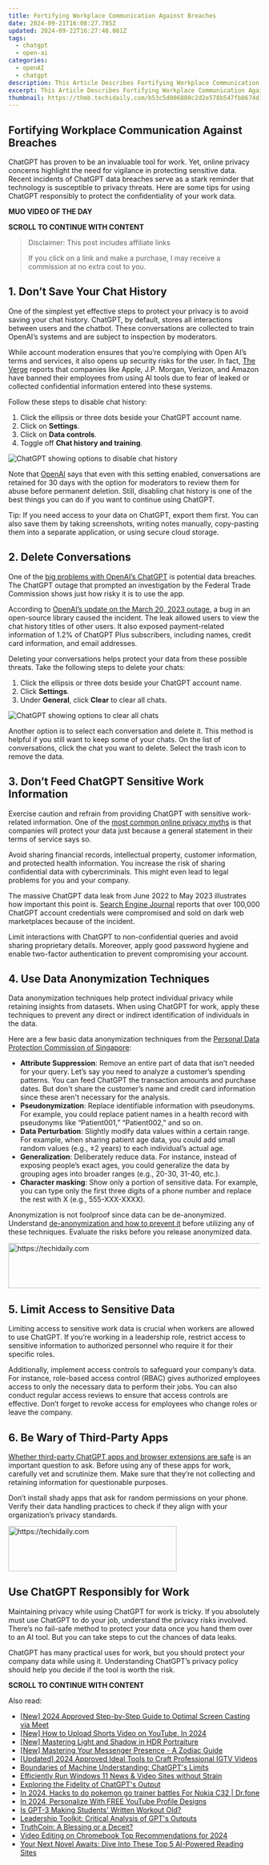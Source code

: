 ```yaml
---
title: Fortifying Workplace Communication Against Breaches
date: 2024-09-21T16:08:27.785Z
updated: 2024-09-22T16:27:48.081Z
tags:
  - chatgpt
  - open-ai
categories:
  - openAI
  - chatgpt
description: This Article Describes Fortifying Workplace Communication Against Breaches
excerpt: This Article Describes Fortifying Workplace Communication Against Breaches
thumbnail: https://thmb.techidaily.com/b53c5d006880c2d2e578b547fb0674d1bc4019b54f28e65a2bdb8f8ae88e8ace.jpg
---
```


## Fortifying Workplace Communication Against Breaches

 ChatGPT has proven to be an invaluable tool for work. Yet, online privacy concerns highlight the need for vigilance in protecting sensitive data. Recent incidents of ChatGPT data breaches serve as a stark reminder that technology is susceptible to privacy threats. Here are some tips for using ChatGPT responsibly to protect the confidentiality of your work data.

**MUO VIDEO OF THE DAY**

**SCROLL TO CONTINUE WITH CONTENT**

>  Disclaimer: This post includes affiliate links
>
>  If you click on a link and make a purchase, I may receive a commission at no extra cost to you.
>

## 1\. Don’t Save Your Chat History

 One of the simplest yet effective steps to protect your privacy is to avoid saving your chat history. ChatGPT, by default, stores all interactions between users and the chatbot. These conversations are collected to train OpenAI’s systems and are subject to inspection by moderators.

 While account moderation ensures that you’re complying with Open AI’s terms and services, it also opens up security risks for the user. In fact, [The Verge](https://www.theverge.com/2023/5/19/23729619/apple-bans-chatgpt-openai-fears-data-leak) reports that companies like Apple, J.P. Morgan, Verizon, and Amazon have banned their employees from using AI tools due to fear of leaked or collected confidential information entered into these systems.

 Follow these steps to disable chat history:

1. Click the ellipsis or three dots beside your ChatGPT account name.
2. Click on **Settings**.
3. Click on **Data controls**.
4. Toggle off **Chat history and training**.

![ChatGPT showing options to disable chat history](https://static1.makeuseofimages.com/wordpress/wp-content/uploads/2023/08/muo-standard-32.jpg)

 Note that [OpenAI](https://openai.com/blog/new-ways-to-manage-your-data-in-chatgpt) says that even with this setting enabled, conversations are retained for 30 days with the option for moderators to review them for abuse before permanent deletion. Still, disabling chat history is one of the best things you can do if you want to continue using ChatGPT.

 Tip: If you need access to your data on ChatGPT, export them first. You can also save them by taking screenshots, writing notes manually, copy-pasting them into a separate application, or using secure cloud storage.

## 2\. Delete Conversations

 One of the [big problems with OpenAI’s ChatGPT](https://www.makeuseof.com/openai-chatgpt-biggest-probelms/) is potential data breaches. The ChatGPT outage that prompted an investigation by the Federal Trade Commission shows just how risky it is to use the app.

 According to [OpenAI’s update on the March 20, 2023 outage](https://openai.com/blog/march-20-chatgpt-outage), a bug in an open-source library caused the incident. The leak allowed users to view the chat history titles of other users. It also exposed payment-related information of 1.2% of ChatGPT Plus subscribers, including names, credit card information, and email addresses.

 Deleting your conversations helps protect your data from these possible threats. Take the following steps to delete your chats:

1. Click the ellipsis or three dots beside your ChatGPT account name.
2. Click **Settings**.
3. Under **General**, click **Clear** to clear all chats.

![ChatGPT showing options to clear all chats](https://static1.makeuseofimages.com/wordpress/wp-content/uploads/2023/08/muo-standard-33.jpg)

 Another option is to select each conversation and delete it. This method is helpful if you still want to keep some of your chats. On the list of conversations, click the chat you want to delete. Select the trash icon to remove the data.

## 3\. Don’t Feed ChatGPT Sensitive Work Information

 Exercise caution and refrain from providing ChatGPT with sensitive work-related information. One of the [most common online privacy myths](https://www.makeuseof.com/online-privacy-myths-debunked/) is that companies will protect your data just because a general statement in their terms of service says so.

 Avoid sharing financial records, intellectual property, customer information, and protected health information. You increase the risk of sharing confidential data with cybercriminals. This might even lead to legal problems for you and your company.

 The massive ChatGPT data leak from June 2022 to May 2023 illustrates how important this point is. [Search Engine Journal](https://www.searchenginejournal.com/massive-leak-of-chatgpt-credentials-over-100000-accounts-affected/489801/#close) reports that over 100,000 ChatGPT account credentials were compromised and sold on dark web marketplaces because of the incident.

 Limit interactions with ChatGPT to non-confidential queries and avoid sharing proprietary details. Moreover, apply good password hygiene and enable two-factor authentication to prevent compromising your account.

## 4\. Use Data Anonymization Techniques

 Data anonymization techniques help protect individual privacy while retaining insights from datasets. When using ChatGPT for work, apply these techniques to prevent any direct or indirect identification of individuals in the data.

 Here are a few basic data anonymization techniques from the [Personal Data Protection Commission of Singapore](https://iapp.org/resources/article/guide-to-basic-data-anonymization-techniques/):

* **Attribute Suppression**: Remove an entire part of data that isn’t needed for your query. Let’s say you need to analyze a customer’s spending patterns. You can feed ChatGPT the transaction amounts and purchase dates. But don't share the customer’s name and credit card information since these aren't necessary for the analysis.
* **Pseudonymization**: Replace identifiable information with pseudonyms. For example, you could replace patient names in a health record with pseudonyms like “Patient001,” “Patient002,” and so on.
* **Data Perturbation**: Slightly modify data values within a certain range. For example, when sharing patient age data, you could add small random values (e.g., ±2 years) to each individual’s actual age.
* **Generalization**: Deliberately reduce data. For instance, instead of exposing people’s exact ages, you could generalize the data by grouping ages into broader ranges (e.g., 20-30, 31-40, etc.).
* **Character masking**: Show only a portion of sensitive data. For example, you can type only the first three digits of a phone number and replace the rest with X (e.g., 555-XXX-XXXX).

 Anonymization is not foolproof since data can be de-anonymized. Understand [de-anonymization and how to prevent it](https://www.makeuseof.com/what-is-de-anonymization/) before utilizing any of these techniques. Evaluate the risks before you release anonymized data.

<!-- affiliate ads begin -->
<a href="https://aligracehair.sjv.io/c/5597632/1868590/19272" target="_top" id="1868590">
  <img src="//a.impactradius-go.com/display-ad/19272-1868590" border="0" alt="https://techidaily.com" width="728" height="90"/>
</a>
<img height="0" width="0" src="https://aligracehair.sjv.io/i/5597632/1868590/19272" style="position:absolute;visibility:hidden;" border="0" />
<!-- affiliate ads end -->

## 5\. Limit Access to Sensitive Data

 Limiting access to sensitive work data is crucial when workers are allowed to use ChatGPT. If you’re working in a leadership role, restrict access to sensitive information to authorized personnel who require it for their specific roles.

 Additionally, implement access controls to safeguard your company’s data. For instance, role-based access control (RBAC) gives authorized employees access to only the necessary data to perform their jobs. You can also conduct regular access reviews to ensure that access controls are effective. Don’t forget to revoke access for employees who change roles or leave the company.

## 6\. Be Wary of Third-Party Apps

[Whether third-party ChatGPT apps and browser extensions are safe](https://www.makeuseof.com/third-party-chatgpt-apps-browser-extensions-safe/) is an important question to ask. Before using any of these apps for work, carefully vet and scrutinize them. Make sure that they’re not collecting and retaining information for questionable purposes.

 Don’t install shady apps that ask for random permissions on your phone. Verify their data handling practices to check if they align with your organization’s privacy standards.

<!-- affiliate ads begin -->
<a href="https://aligracehair.sjv.io/c/5597632/2135358/19272" target="_top" id="2135358">
  <img src="//a.impactradius-go.com/display-ad/19272-2135358" border="0" alt="https://techidaily.com" width="336" height="90"/>
</a>
<img height="0" width="0" src="https://aligracehair.sjv.io/i/5597632/2135358/19272" style="position:absolute;visibility:hidden;" border="0" />
<!-- affiliate ads end -->

## Use ChatGPT Responsibly for Work

 Maintaining privacy while using ChatGPT for work is tricky. If you absolutely must use ChatGPT to do your job, understand the privacy risks involved. There’s no fail-safe method to protect your data once you hand them over to an AI tool. But you can take steps to cut the chances of data leaks.

 ChatGPT has many practical uses for work, but you should protect your company data while using it. Understanding ChatGPT’s privacy policy should help you decide if the tool is worth the risk.

**SCROLL TO CONTINUE WITH CONTENT**

<ins class="adsbygoogle"
     style="display:block"
     data-ad-format="autorelaxed"
     data-ad-client="ca-pub-7571918770474297"
     data-ad-slot="1223367746"></ins>

<ins class="adsbygoogle"
     style="display:block"
     data-ad-client="ca-pub-7571918770474297"
     data-ad-slot="8358498916"
     data-ad-format="auto"
     data-full-width-responsive="true"></ins>

<span class="atpl-alsoreadstyle">Also read:</span>
<div><ul>
<li><a href="https://screen-activity-recording.techidaily.com/new-2024-approved-step-by-step-guide-to-optimal-screen-casting-via-meet/"><u>[New] 2024 Approved Step-by-Step Guide to Optimal Screen Casting via Meet</u></a></li>
<li><a href="https://eaxpv-info.techidaily.com/new-how-to-upload-shorts-video-on-youtube-in-2024/"><u>[New] How to Upload Shorts Video on YouTube, In 2024</u></a></li>
<li><a href="https://extra-guidance.techidaily.com/new-mastering-light-and-shadow-in-hdr-portraiture/"><u>[New] Mastering Light and Shadow in HDR Portraiture</u></a></li>
<li><a href="https://article-knowledge.techidaily.com/new-mastering-your-messenger-presence-a-zodiac-guide/"><u>[New] Mastering Your Messenger Presence - A Zodiac Guide</u></a></li>
<li><a href="https://instagram-video-recordings.techidaily.com/updated-2024-approved-ideal-tools-to-craft-professional-igtv-videos/"><u>[Updated] 2024 Approved Ideal Tools to Craft Professional IGTV Videos</u></a></li>
<li><a href="https://tech-savvy.techidaily.com/boundaries-of-machine-understanding-chatgpts-limits/"><u>Boundaries of Machine Understanding: ChatGPT's Limits</u></a></li>
<li><a href="https://windows11.techidaily.com/efficiently-run-windows-11-news-and-video-sites-without-strain/"><u>Efficiently Run Windows 11 News & Video Sites without Strain</u></a></li>
<li><a href="https://tech-savvy.techidaily.com/exploring-the-fidelity-of-chatgpts-output/"><u>Exploring the Fidelity of ChatGPT's Output</u></a></li>
<li><a href="https://android-pokemon-go.techidaily.com/in-2024-hacks-to-do-pokemon-go-trainer-battles-for-nokia-c32-drfone-by-drfone-virtual-android/"><u>In 2024, Hacks to do pokemon go trainer battles For Nokia C32 | Dr.fone</u></a></li>
<li><a href="https://youtube-stream.techidaily.com/in-2024-personalize-with-free-youtube-profile-designs/"><u>In 2024, Personalize With FREE YouTube Profile Designs</u></a></li>
<li><a href="https://tech-savvy.techidaily.com/is-gpt-3-making-students-written-workout-old/"><u>Is GPT-3 Making Students' Written Workout Old?</u></a></li>
<li><a href="https://tech-savvy.techidaily.com/leadership-toolkit-critical-analysis-of-gpts-outputs/"><u>Leadership Toolkit: Critical Analysis of GPT's Outputs</u></a></li>
<li><a href="https://tech-savvy.techidaily.com/truthcoin-a-blessing-or-a-deceit/"><u>TruthCoin: A Blessing or a Deceit?</u></a></li>
<li><a href="https://smart-video-editing.techidaily.com/video-editing-on-chromebook-top-recommendations-for-2024/"><u>Video Editing on Chromebook Top Recommendations for 2024</u></a></li>
<li><a href="https://tech-savvy.techidaily.com/your-next-novel-awaits-dive-into-these-top-5-ai-powered-reading-sites/"><u>Your Next Novel Awaits: Dive Into These Top 5 AI-Powered Reading Sites</u></a></li>
</ul></div>

